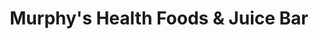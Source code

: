 ---
title: "Murphy's Health Foods & Juice Bar"
url: /libertyville/murphys-health-foods-und-juice-bar/
shop: Bioladen
---